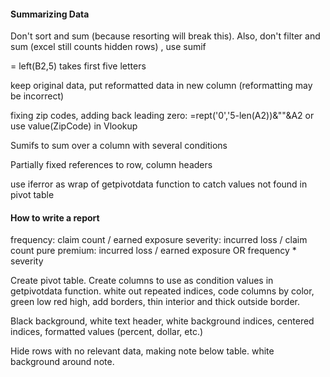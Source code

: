 #### Summarizing Data

Don't sort and sum (because resorting will break this).  Also, don't filter and sum (excel still counts hidden rows) , use sumif  

= left(B2,5) takes first five letters

keep original data, put reformatted data in new column (reformatting may be incorrect)

fixing zip codes, adding back leading zero:
=rept('0','5-len(A2))&""&A2
or use value(ZipCode) in Vlookup

Sumifs to sum over a column with several conditions

Partially fixed references to row, column headers

use iferror as wrap of getpivotdata function to catch values not found in pivot table

#### How to write a report
frequency: claim count / earned exposure
severity: incurred loss / claim count
pure premium: incurred loss / earned exposure OR frequency \* severity

Create pivot table.  Create columns to use as condition values in getpivotdata function.  white out repeated indices, code columns by color, green low red high, add borders, thin interior and thick outside border.

Black background, white text header, white background indices, centered indices, formatted values (percent, dollar, etc.)

Hide rows with no relevant data, making note below table.  white background around note.

